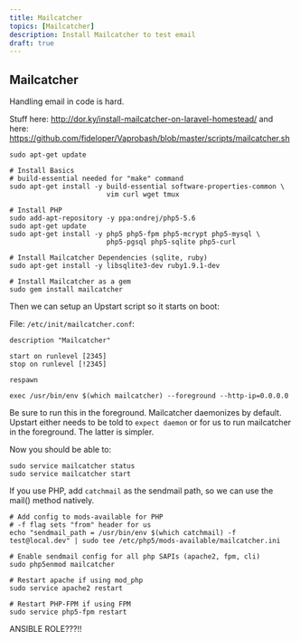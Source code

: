 ```yaml
---
title: Mailcatcher
topics: [Mailcatcher]
description: Install Mailcatcher to test email
draft: true
---
```


<a name="mailcatcher" id="mailcatcher"></a>
## Mailcatcher

Handling email in code is hard.

Stuff here: http://dor.ky/install-mailcatcher-on-laravel-homestead/
and here: https://github.com/fideloper/Vaprobash/blob/master/scripts/mailcatcher.sh

```
sudo apt-get update

# Install Basics
# build-essential needed for "make" command
sudo apt-get install -y build-essential software-properties-common \
                        vim curl wget tmux

# Install PHP
sudo add-apt-repository -y ppa:ondrej/php5-5.6
sudo apt-get update
sudo apt-get install -y php5 php5-fpm php5-mcrypt php5-mysql \
                        php5-pgsql php5-sqlite php5-curl

# Install Mailcatcher Dependencies (sqlite, ruby)
sudo apt-get install -y libsqlite3-dev ruby1.9.1-dev

# Install Mailcatcher as a gem
sudo gem install mailcatcher
```

Then we can setup an Upstart script so it starts on boot:

File: `/etc/init/mailcatcher.conf`:

```
description "Mailcatcher"

start on runlevel [2345]
stop on runlevel [!2345]

respawn

exec /usr/bin/env $(which mailcatcher) --foreground --http-ip=0.0.0.0
```

Be sure to run this in the foreground. Mailcatcher daemonizes by default. Upstart either needs to be told to `expect daemon` or for us to run mailcatcher in the foreground. The latter is simpler.

Now you should be able to:

```
sudo service mailcatcher status
sudo service mailcatcher start
```

If you use PHP, add `catchmail` as the sendmail path, so we can use the mail() method natively.

```
# Add config to mods-available for PHP
# -f flag sets "from" header for us
echo "sendmail_path = /usr/bin/env $(which catchmail) -f test@local.dev" | sudo tee /etc/php5/mods-available/mailcatcher.ini

# Enable sendmail config for all php SAPIs (apache2, fpm, cli)
sudo php5enmod mailcatcher

# Restart apache if using mod_php
sudo service apache2 restart

# Restart PHP-FPM if using FPM
sudo service php5-fpm restart
```

ANSIBLE ROLE???!!